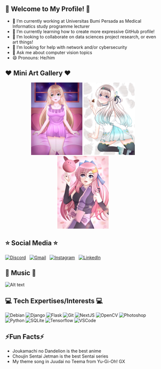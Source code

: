 ## 👋 Welcome to My Profile! 👋
- 🔭 I’m currently working at Universitas Bumi Persada as Medical Informatics study programme lecturer
- 🌱 I’m currently learning how to create more expressive GitHub profile!
- 👯 I’m looking to collaborate on data sciences project research, or even art things!
- 🤔 I’m looking for help with network and/or cybersecurity
- 💬 Ask me about computer vision topics
- 😄 Pronouns: He/him
  
## ❤️️ Mini Art Gallery ❤️
<div align="center">
<img width=33% src="https://raw.githubusercontent.com/kahfiaulia/kahfiaulia/refs/heads/main/124501273_p1.jpg" />
<img width=33% src="https://raw.githubusercontent.com/kahfiaulia/kahfiaulia/refs/heads/main/121945835_p2.jpg" />
<img width=33% src="https://raw.githubusercontent.com/kahfiaulia/kahfiaulia/refs/heads/main/118857406_p0.jpg" />
</div>

## ⭐ Social Media ⭐
[![Discord](https://skillicons.dev/icons?i=discord)](https://discord.com/users/446326587844067328) &nbsp;
[![Gmail](https://skillicons.dev/icons?i=gmail)](mailto:auliamuhammadkahfi@gmail.com?subject=Hello%20Kahfi,%20From%20Github) &nbsp;
[![Instagram](https://skillicons.dev/icons?i=instagram)](https://www.instagram.com/kahfiaulia39/) &nbsp;
[![LinkedIn](https://skillicons.dev/icons?i=linkedin)](https://www.linkedin.com/in/muhammad-kahfi-aulia-a4404631a/?originalSubdomain=id)

## 🎵 Music 🎵
![Alt text](https://spotify-recently-played-readme.vercel.app/api?user=3q8i26dlnvot4i3zx92fxp3yn)

## 💻 Tech Expertises/Interests 💻
![Debian](https://skillicons.dev/icons?i=debian)
![Django](https://skillicons.dev/icons?i=django)
![Flask](https://skillicons.dev/icons?i=flask)
![Git](https://skillicons.dev/icons?i=git)
![NextJS](https://skillicons.dev/icons?i=nextjs)
![OpenCV](https://skillicons.dev/icons?i=opencv)
![Photoshop](https://skillicons.dev/icons?i=ps)
![Python](https://skillicons.dev/icons?i=py)
![SQLite](https://skillicons.dev/icons?i=sqlite)
![Tensorflow](https://skillicons.dev/icons?i=tensorflow)
![VSCode](https://skillicons.dev/icons?i=vscode)

## ⚡Fun Facts⚡
- Joukamachi no Dandelion is the best anime
- Choujin Sentai Jetman is the best Sentai series
- My theme song in Juudai no Teema from Yu-Gi-Oh! GX
